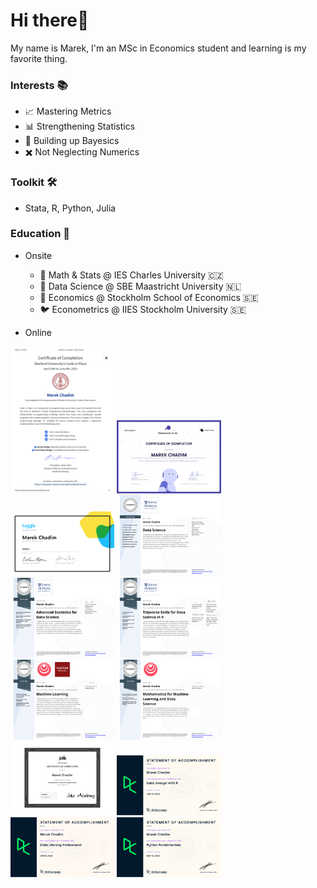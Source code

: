 # Hi there👋 
My name is Marek, I'm an MSc in Economics student and learning is my favorite thing.

### Interests 📚
- 📈 Mastering Metrics
- 📊 Strengthening Statistics
- 🎲 Building up Bayesics
- ✖️ Not Neglecting Numerics

### Toolkit 🛠️
- Stata, R, Python, Julia
  
### Education 🏫
- Onsite
  - 🐣 Math & Stats @ IES Charles University 🇨🇿
  - 🐥 Data Science @ SBE Maastricht University 🇳🇱
  - 🐔 Economics @ Stockholm School of Economics 🇸🇪 
  - 🐦 Econometrics @ IIES Stockholm University 🇸🇪 

- Online
<p float="left">
  <img src="StanfordCode23.png" width="33%" />
  <img src="certificate-elements-of-ai.png" width="33%" />
  <img src="PythonKaggle.png" width="33%" /> 
  <img src="DataScience.png" width="33%" />
  <img src="Statistics.png" width="33%" />
  <img src="Tidyverse.png" width="33%" />
  <img src="MachineLearning.png" width="33%" />
  <img src="Mathematics.png" width="33%" />
  <img src="certificate-of-completion-for-introduction-to-julia.png" width="33%" />
  <img src="DataAnalystR.png" width="33%" />
  <img src="DataLiteracy.png" width="33%" />
  <img src="PythonFundamentals.png" width="33%" />
</p>



 

 






